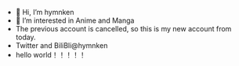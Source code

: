 - 👋 Hi, I’m hymnken
- 👀 I’m interested in Anime and Manga 
- The previous account is cancelled, so this is my new account from today.
- Twitter and BiliBli@hymnken
- hello world！！！！！
